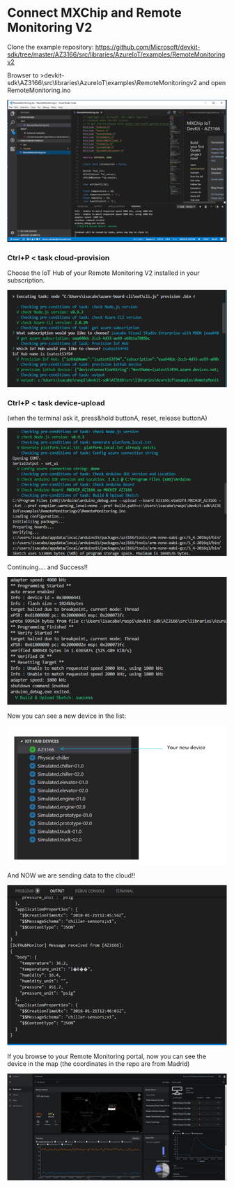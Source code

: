 # Connect MXChip and Remote Monitoring V2

Clone the example repository: https://github.com/Microsoft/devkit-sdk/tree/master/AZ3166/src/libraries/AzureIoT/examples/RemoteMonitoringv2

Browser to >devkit-sdk\AZ3166\src\libraries\AzureIoT\examples\RemoteMonitoringv2 
and open RemoteMonitoring.ino 

![look the RemoteMonitoring.ino](images/01_ino.png)


### Ctrl+P  <  task cloud-provision

Choose the IoT Hub of your Remote Monitoring V2 installed in your subscription.

![choose the IoT of your Remote Monitoring ](images/02_chooseIoTHub.png)

### Ctrl+P  <  task device-upload
(when the terminal ask it, press&hold buttonA, reset, release buttonA)


![uploading ](images/02_device_upload.png)

Continuing.... and Success!!

![success upload ](images/02_device_upload_success.png)

Now you can see a new device in the list:

![new device ](images/03_new_device.PNG)

And NOW we are sending data to the cloud!!

![sending data to the cloud ](images/03_sending_data.png)



If you browse to your Remote Monitoring portal, now you can see the device in the map (the coordinates in the repo are from Madrid)

![see my sensor in the RM portal](images/04_remote_monitoring.png)



